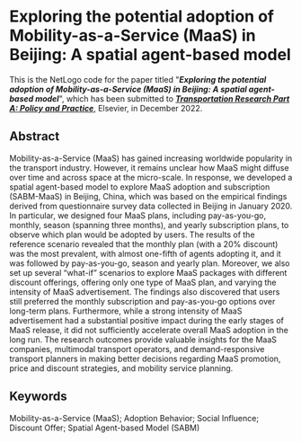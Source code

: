 # Exploring the potential adoption of Mobility-as-a-Service (MaaS) in Beijing: A spatial agent-based model
This is the NetLogo code for the paper titled "**_Exploring the potential adoption of Mobility-as-a-Service (MaaS) in Beijing: A spatial agent-based model_**", which has been submitted to **_[Transportation Research Part A: Policy and Practice](https://www.sciencedirect.com/journal/transportation-research-part-a-policy-and-practice)_**, Elsevier, in December 2022.

## Abstract
Mobility-as-a-Service (MaaS) has gained increasing worldwide popularity in the transport industry. However, it remains unclear how MaaS might diffuse over time and across space at the micro-scale. In response, we developed a spatial agent-based model to explore MaaS adoption and subscription (SABM-MaaS) in Beijing, China, which was based on the empirical findings derived from questionnaire survey data collected in Beijing in January 2020. In particular, we designed four MaaS plans, including pay-as-you-go, monthly, season (spanning three months), and yearly subscription plans, to observe which plan would be adopted by users. The results of the reference scenario revealed that the monthly plan (with a 20% discount) was the most prevalent, with almost one-fifth of agents adopting it, and it was followed by pay-as-you-go, season and yearly plan. Moreover, we also set up several “what-if” scenarios to explore MaaS packages with different discount offerings, offering only one type of MaaS plan, and varying the intensity of MaaS advertisement. The findings also discovered that users still preferred the monthly subscription and pay-as-you-go options over long-term plans. Furthermore, while a strong intensity of MaaS advertisement had a substantial positive impact during the early stages of MaaS release, it did not sufficiently accelerate overall MaaS adoption in the long run. The research outcomes provide valuable insights for the MaaS companies, multimodal transport operators, and demand-responsive transport planners in making better decisions regarding MaaS promotion, price and discount strategies, and mobility service planning. 

## Keywords
Mobility-as-a-Service (MaaS); Adoption Behavior; Social Influence; Discount Offer; Spatial Agent-based Model (SABM)
